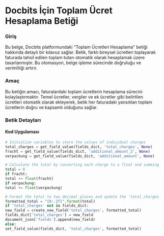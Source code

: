# Docbits İçin Toplam Ücret Hesaplama Betiği

### Giriş

Bu belge, Docbits platformundaki "Toplam Ücretleri Hesaplama" betiği hakkında detaylı bir kılavuz sağlar. Betik, farklı bireysel ücretleri toplayarak faturada tahsil edilen toplam tutarı otomatik olarak hesaplamak üzere tasarlanmıştır. Bu otomasyon, belge işleme sürecinde doğruluğu ve verimliliği artırır.

### Amaç

Bu betiğin amacı, faturalardaki toplam ücretlerin hesaplama sürecini kolaylaştırmaktır. Temel ücretler, vergiler ve ek ücretler gibi belirtilen ücretleri otomatik olarak ekleyerek, betik her faturadaki yansıtılan toplam ücretlerin doğru ve kapsamlı olduğunu sağlar.

### Betik Detayları

#### Kod Uygulaması
```python
# Initialize variables to store the values of individual charges
total_charges = get_field_value(fields_dict, 'total_charges', None)
fracht = get_field_value(fields_dict, 'additional_amount_2', None)
verpackung = get_field_value(fields_dict, 'additional_amount', None)

# Calculate the total by converting each charge to a float and summing them up
total = 0
if fracht:
total += float(fracht)
if verpackung:
total += float(verpackung)

# Format the total to two decimal places and update the 'total_charges' field
formatted_total = "{0:.2f}".format(total)
if 'total_charges' not in fields_dict:
new_field = create_new_field('total_charges', formatted_total)
fields_dict['total_charges'] = new_field
document_json['fields'].append(new_field)
else:
set_field_value(fields_dict, 'total_charges', formatted_total)
```

